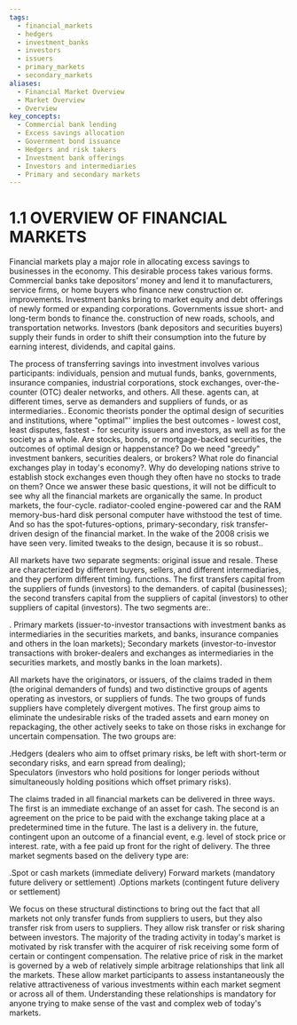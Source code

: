 ```yaml
---
tags:
  - financial_markets
  - hedgers
  - investment_banks
  - investors
  - issuers
  - primary_markets
  - secondary_markets
aliases:
  - Financial Market Overview
  - Market Overview
  - Overview
key_concepts:
  - Commercial bank lending
  - Excess savings allocation
  - Government bond issuance
  - Hedgers and risk takers
  - Investment bank offerings
  - Investors and intermediaries
  - Primary and secondary markets
---
```


# 1.1 OVERVIEW OF FINANCIAL MARKETS  

Financial markets play a major role in allocating excess savings to businesses in the economy. This desirable process takes various forms. Commercial banks take depositors' money and lend it to manufacturers, service firms, or home buyers who finance new construction or. improvements. Investment banks bring to market equity and debt offerings of newly formed or expanding corporations. Governments issue short- and long-term bonds to finance the. construction of new roads, schools, and transportation networks. Investors (bank depositors and securities buyers) supply their funds in order to shift their consumption into the future by earning interest, dividends, and capital gains.  

The process of transferring savings into investment involves various participants: individuals, pension and mutual funds, banks, governments, insurance companies, industrial corporations, stock exchanges, over-the-counter (OTC) dealer networks, and others. All these. agents can, at different times, serve as demanders and suppliers of funds, or as intermediaries.. Economic theorists ponder the optimal design of securities and institutions, where "optimal"' implies the best outcomes - lowest cost, least disputes, fastest - for security issuers and investors, as well as for the society as a whole. Are stocks, bonds, or mortgage-backed securities, the outcomes of optimal design or happenstance? Do we need "greedy" investment bankers, securities dealers, or brokers? What role do financial exchanges play in today's economy?. Why do developing nations strive to establish stock exchanges even though they often have no stocks to trade on them? Once we answer these basic questions, it will not be difficult to see why all the financial markets are organically the same. In product markets, the four-cycle. radiator-cooled engine-powered car and the RAM memory-bus-hard disk personal computer have withstood the test of time. And so has the spot-futures-options, primary-secondary, risk transfer-driven design of the financial market. In the wake of the 2008 crisis we have seen very. limited tweaks to the design, because it is so robust..  

All markets have two separate segments: original issue and resale. These are characterized by different buyers, sellers, and different intermediaries, and they perform different timing. functions. The first transfers capital from the suppliers of funds (investors) to the demanders. of capital (businesses); the second transfers capital from the suppliers of capital (investors) to other suppliers of capital (investors). The two segments are:.  

. Primary markets (issuer-to-investor transactions with investment banks as intermediaries in the securities markets, and banks, insurance companies and others in the loan markets); Secondary markets (investor-to-investor transactions with broker-dealers and exchanges as intermediaries in the securities markets, and mostly banks in the loan markets).  

All markets have the originators, or issuers, of the claims traded in them (the original demanders of funds) and two distinctive groups of agents operating as investors, or suppliers of funds. The two groups of funds suppliers have completely divergent motives. The first group aims to eliminate the undesirable risks of the traded assets and earn money on repackaging, the other actively seeks to take on those risks in exchange for uncertain compensation. The two groups are:  

.Hedgers (dealers who aim to offset primary risks, be left with short-term or secondary risks, and earn spread from dealing);   
Speculators (investors who hold positions for longer periods without simultaneously holding positions which offset primary risks).  

The claims traded in all financial markets can be delivered in three ways. The first is an immediate exchange of an asset for cash. The second is an agreement on the price to be paid with the exchange taking place at a predetermined time in the future. The last is a delivery in. the future, contingent upon an outcome of a financial event, e.g. level of stock price or interest. rate, with a fee paid up front for the right of delivery. The three market segments based on the delivery type are:  

.Spot or cash markets (immediate delivery) Forward markets (mandatory future delivery or settlement) .Options markets (contingent future delivery or settlement)  

We focus on these structural distinctions to bring out the fact that all markets not only transfer funds from suppliers to users, but they also transfer risk from users to suppliers. They allow risk transfer or risk sharing between investors. The majority of the trading activity in today's market is motivated by risk transfer with the acquirer of risk receiving some form of certain or contingent compensation. The relative price of risk in the market is governed by a web of relatively simple arbitrage relationships that link all the markets. These allow market participants to assess instantaneously the relative attractiveness of various investments within each market segment or across all of them. Understanding these relationships is mandatory for anyone trying to make sense of the vast and complex web of today's markets.  
